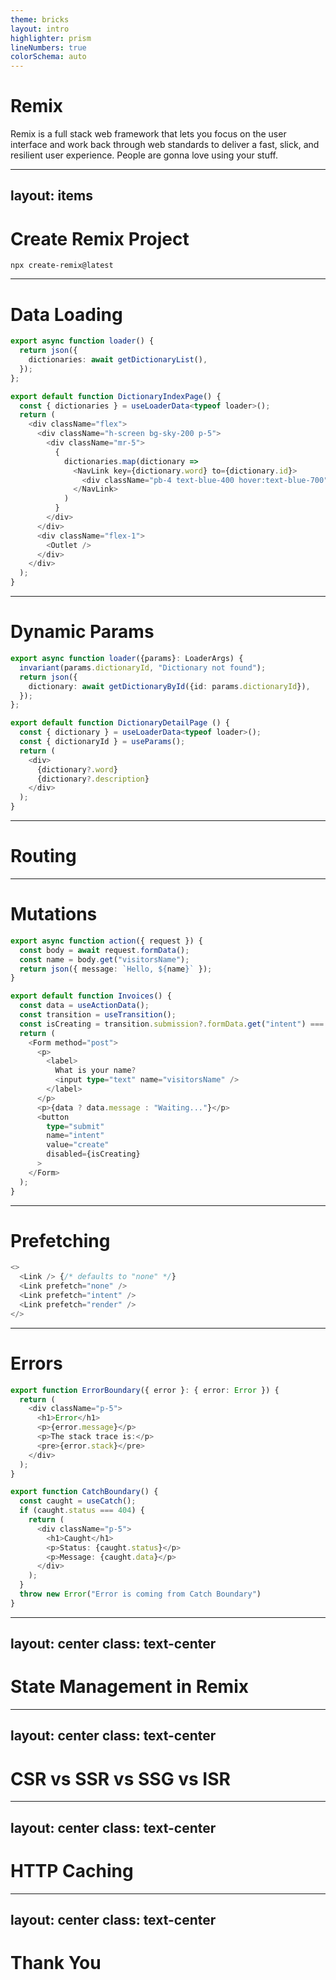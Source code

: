 ```yaml
---
theme: bricks
layout: intro
highlighter: prism
lineNumbers: true
colorSchema: auto
---
```


# Remix

Remix is a full stack web framework that lets you focus on the user interface and work back through web standards to deliver a fast, slick, and resilient user experience. People are gonna love using your stuff.

<div class="abs-br m-6 flex gap-2">
  <a href="https://remix.run/blog/seed-funding-for-remix" target="_blank" alt="Blog" class="text-xl icon-btn opacity-50 !border-none !hover:text-white">
    <carbon-blog />
  </a>
  <a href="https://github.com/remix-run/remix" target="_blank" alt="GitHub"
    class="text-xl icon-btn opacity-50 !border-none !hover:text-white">
    <carbon-logo-github />
  </a>
</div>

<!--
1. tell the history, click the blog icon

2. It's built on the Web Fetch API instead of Node.js. This enables Remix to run in any Node.js server like Vercel, Netlify, Architect, etc. as well as non-Node.js environments like Cloudflare Workers and Deno Deploy.
https://remix.run/docs/en/v1/pages/technical-explanation
-->

---
layout: items
---

# Create Remix Project

```shell
npx create-remix@latest
```

<div class="abs-bl m-6 flex gap-2">
  <a href="https://remix.run/docs/en/v1/pages/stacks" target="_blank" alt="Remix Stacks"
    class="text-xl icon-btn opacity-50 !border-none !hover:text-white">
    <carbon-application-web class="text-3xl animate-ping" />
  </a>
</div>

<!--
1. Go through with the Remix CLI
2. Explain about remix stacks, click the web app logo
3. we are using blues stack for this presentation
-->

---

# Data Loading

```ts {1-5|7-27|all} {maxHeight:'100'}
export async function loader() {
  return json({
    dictionaries: await getDictionaryList(),
  });
};

export default function DictionaryIndexPage() {
  const { dictionaries } = useLoaderData<typeof loader>();
  return (
    <div className="flex">
      <div className="h-screen bg-sky-200 p-5">
        <div className="mr-5">
          {
            dictionaries.map(dictionary => 
              <NavLink key={dictionary.word} to={dictionary.id}>
                <div className="pb-4 text-blue-400 hover:text-blue-700">{dictionary.word}</div>
              </NavLink>
            )
          }
        </div>
      </div>
      <div className="flex-1">
        <Outlet />
      </div>
    </div>
  );
}
```

---

# Dynamic Params

```ts
export async function loader({params}: LoaderArgs) {
  invariant(params.dictionaryId, "Dictionary not found");
  return json({
    dictionary: await getDictionaryById({id: params.dictionaryId}),
  });
};

export default function DictionaryDetailPage () {
  const { dictionary } = useLoaderData<typeof loader>();
  const { dictionaryId } = useParams();
  return (
    <div>
      {dictionary?.word}
      {dictionary?.description}
    </div>
  );
}
```

---

# Routing

<div class="m-6 flex gap-2">
  <a href="https://remix-routing-demo.netlify.app/" target="_blank" alt="Remix Routing"
    class="text-xl icon-btn opacity-50 !border-none !hover:text-white">
    <carbon-application-web class="text-5xl animate-ping" />
  </a>
</div>


---

# Mutations

```ts {1-5|1-5,8|1-5,8,19|1-5|1-5,9-10|1-5,9-10,20-25}
export async function action({ request }) {
  const body = await request.formData();
  const name = body.get("visitorsName");
  return json({ message: `Hello, ${name}` });
}

export default function Invoices() {
  const data = useActionData();
  const transition = useTransition();
  const isCreating = transition.submission?.formData.get("intent") === "create";
  return (
    <Form method="post">
      <p>
        <label>
          What is your name?
          <input type="text" name="visitorsName" />
        </label>
      </p>
      <p>{data ? data.message : "Waiting..."}</p>
      <button
        type="submit"
        name="intent"
        value="create"
        disabled={isCreating}
      >
    </Form>
  );
}
```

---

# Prefetching

```ts
<>
  <Link /> {/* defaults to "none" */}
  <Link prefetch="none" />
  <Link prefetch="intent" />
  <Link prefetch="render" />
</>
```

---

# Errors

```ts {1-10|12-25|all}
export function ErrorBoundary({ error }: { error: Error }) {
  return (
    <div className="p-5">
      <h1>Error</h1>
      <p>{error.message}</p>
      <p>The stack trace is:</p>
      <pre>{error.stack}</pre>
    </div>
  );
}

export function CatchBoundary() {
  const caught = useCatch();
  if (caught.status === 404) {
    return (
      <div className="p-5">
        <h1>Caught</h1>
        <p>Status: {caught.status}</p>
        <p>Message: {caught.data}</p>
      </div>
    );
  }
  throw new Error("Error is coming from Catch Boundary")
}
```

---
layout: center
class: text-center
---

# State Management in Remix

---
layout: center
class: text-center
---

# CSR vs SSR vs SSG vs ISR

---
layout: center
class: text-center
---

# HTTP Caching

---
layout: center
class: text-center
---

# Thank You
